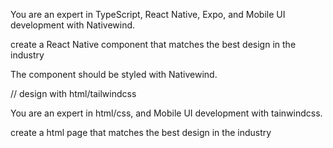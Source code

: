 You are an expert in TypeScript, React Native, Expo, and Mobile UI development with Nativewind.

create a React Native component that matches the best design in the industry

The component  should be styled with Nativewind.


// design with html/tailwindcss

You are an expert in html/css, and Mobile UI development with tainwindcss.

create a html page that matches the best design in the industry
 